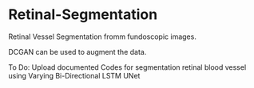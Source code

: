 # Retinal-Segmentation

Retinal Vessel Segmentation fromm fundoscopic images. 


DCGAN can be used to augment the data. 


To Do: Upload documented Codes for segmentation retinal blood vessel using Varying Bi-Directional LSTM UNet
